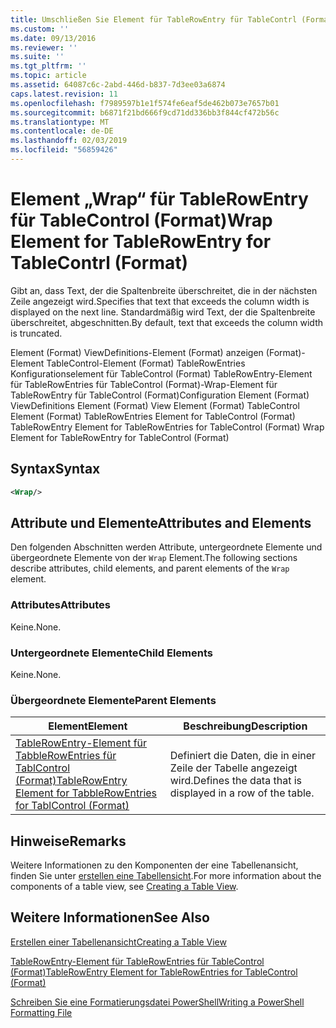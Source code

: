 ```yaml
---
title: Umschließen Sie Element für TableRowEntry für TableContrl (Format) | Microsoft-Dokumentation
ms.custom: ''
ms.date: 09/13/2016
ms.reviewer: ''
ms.suite: ''
ms.tgt_pltfrm: ''
ms.topic: article
ms.assetid: 64087c6c-2abd-446d-b837-7d3ee03a6874
caps.latest.revision: 11
ms.openlocfilehash: f7989597b1e1f574fe6eaf5de462b073e7657b01
ms.sourcegitcommit: b6871f21bd666f9cd71dd336bb3f844cf472b56c
ms.translationtype: MT
ms.contentlocale: de-DE
ms.lasthandoff: 02/03/2019
ms.locfileid: "56859426"
---
```

# <a name="wrap-element-for-tablerowentry-for-tablecontrl--format"></a><span data-ttu-id="ba06c-102">Element „Wrap“ für TableRowEntry für TableControl (Format)</span><span class="sxs-lookup"><span data-stu-id="ba06c-102">Wrap Element for TableRowEntry for TableContrl  (Format)</span></span>

<span data-ttu-id="ba06c-103">Gibt an, dass Text, der die Spaltenbreite überschreitet, die in der nächsten Zeile angezeigt wird.</span><span class="sxs-lookup"><span data-stu-id="ba06c-103">Specifies that text that exceeds the column width is displayed on the next line.</span></span> <span data-ttu-id="ba06c-104">Standardmäßig wird Text, der die Spaltenbreite überschreitet, abgeschnitten.</span><span class="sxs-lookup"><span data-stu-id="ba06c-104">By default, text that exceeds the column width is truncated.</span></span>

<span data-ttu-id="ba06c-105">Element (Format) ViewDefinitions-Element (Format) anzeigen (Format)-Element TableControl-Element (Format) TableRowEntries Konfigurationselement für TableControl (Format) TableRowEntry-Element für TableRowEntries für TableControl (Format)-Wrap-Element für TableRowEntry für TableControl (Format)</span><span class="sxs-lookup"><span data-stu-id="ba06c-105">Configuration Element (Format) ViewDefinitions Element (Format) View Element (Format) TableControl Element (Format) TableRowEntries Element for TableControl (Format) TableRowEntry Element for TableRowEntries for TableControl (Format) Wrap Element for TableRowEntry for TableControl (Format)</span></span>

## <a name="syntax"></a><span data-ttu-id="ba06c-106">Syntax</span><span class="sxs-lookup"><span data-stu-id="ba06c-106">Syntax</span></span>

```xml
<Wrap/>
```

## <a name="attributes-and-elements"></a><span data-ttu-id="ba06c-107">Attribute und Elemente</span><span class="sxs-lookup"><span data-stu-id="ba06c-107">Attributes and Elements</span></span>

<span data-ttu-id="ba06c-108">Den folgenden Abschnitten werden Attribute, untergeordnete Elemente und übergeordnete Elemente von der `Wrap` Element.</span><span class="sxs-lookup"><span data-stu-id="ba06c-108">The following sections describe attributes, child elements, and parent elements of the `Wrap` element.</span></span>

### <a name="attributes"></a><span data-ttu-id="ba06c-109">Attributes</span><span class="sxs-lookup"><span data-stu-id="ba06c-109">Attributes</span></span>

<span data-ttu-id="ba06c-110">Keine.</span><span class="sxs-lookup"><span data-stu-id="ba06c-110">None.</span></span>

### <a name="child-elements"></a><span data-ttu-id="ba06c-111">Untergeordnete Elemente</span><span class="sxs-lookup"><span data-stu-id="ba06c-111">Child Elements</span></span>

<span data-ttu-id="ba06c-112">Keine.</span><span class="sxs-lookup"><span data-stu-id="ba06c-112">None.</span></span>

### <a name="parent-elements"></a><span data-ttu-id="ba06c-113">Übergeordnete Elemente</span><span class="sxs-lookup"><span data-stu-id="ba06c-113">Parent Elements</span></span>

|<span data-ttu-id="ba06c-114">Element</span><span class="sxs-lookup"><span data-stu-id="ba06c-114">Element</span></span>|<span data-ttu-id="ba06c-115">Beschreibung</span><span class="sxs-lookup"><span data-stu-id="ba06c-115">Description</span></span>|
|-------------|-----------------|
|[<span data-ttu-id="ba06c-116">TableRowEntry-Element für TabbleRowEntries für TablControl (Format)</span><span class="sxs-lookup"><span data-stu-id="ba06c-116">TableRowEntry Element for TabbleRowEntries for TablControl (Format)</span></span>](./tablerowentry-element-for-tablerowentroes-for-tablecontrol-format.md)|<span data-ttu-id="ba06c-117">Definiert die Daten, die in einer Zeile der Tabelle angezeigt wird.</span><span class="sxs-lookup"><span data-stu-id="ba06c-117">Defines the data that is displayed in a row of the table.</span></span>|

## <a name="remarks"></a><span data-ttu-id="ba06c-118">Hinweise</span><span class="sxs-lookup"><span data-stu-id="ba06c-118">Remarks</span></span>

<span data-ttu-id="ba06c-119">Weitere Informationen zu den Komponenten der eine Tabellenansicht, finden Sie unter [erstellen eine Tabellensicht](./creating-a-table-view.md).</span><span class="sxs-lookup"><span data-stu-id="ba06c-119">For more information about the components of a table view, see [Creating a Table View](./creating-a-table-view.md).</span></span>

## <a name="see-also"></a><span data-ttu-id="ba06c-120">Weitere Informationen</span><span class="sxs-lookup"><span data-stu-id="ba06c-120">See Also</span></span>

[<span data-ttu-id="ba06c-121">Erstellen einer Tabellenansicht</span><span class="sxs-lookup"><span data-stu-id="ba06c-121">Creating a Table View</span></span>](./creating-a-table-view.md)

[<span data-ttu-id="ba06c-122">TableRowEntry-Element für TableRowEntries für TableControl (Format)</span><span class="sxs-lookup"><span data-stu-id="ba06c-122">TableRowEntry Element for TableRowEntries for TableControl (Format)</span></span>](./tablerowentry-element-for-tablerowentroes-for-tablecontrol-format.md)

[<span data-ttu-id="ba06c-123">Schreiben Sie eine Formatierungsdatei PowerShell</span><span class="sxs-lookup"><span data-stu-id="ba06c-123">Writing a PowerShell Formatting File</span></span>](./writing-a-powershell-formatting-file.md)
